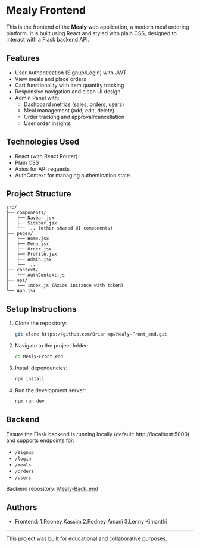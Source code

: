 # Mealy Frontend

This is the frontend of the **Mealy** web application, a modern meal ordering platform. It is built using React and styled with plain CSS, designed to interact with a Flask backend API.

## Features

- User Authentication (Signup/Login) with JWT
- View meals and place orders
- Cart functionality with item quantity tracking
- Responsive navigation and clean UI design
- Admin Panel with:
  - Dashboard metrics (sales, orders, users)
  - Meal management (add, edit, delete)
  - Order tracking and approval/cancellation
  - User order insights

## Technologies Used

- React (with React Router)
- Plain CSS
- Axios for API requests
- AuthContext for managing authentication state

## Project Structure

```
src/
├── components/
│   ├── Navbar.jsx
│   ├── Sidebar.jsx
│   └── ... (other shared UI components)
├── pages/
│   ├── Home.jsx
│   ├── Menu.jsx
│   ├── Order.jsx
│   ├── Profile.jsx
│   ├── Admin.jsx
│   └── ...
├── context/
│   └── AuthContext.js
├── api/
│   └── index.js (Axios instance with token)
└── App.jsx
```

## Setup Instructions

1. Clone the repository:
   ```bash
   git clone https://github.com/Brian-op/Mealy-Front_end.git
   ```

2. Navigate to the project folder:
   ```bash
   cd Mealy-Front_end
   ```

3. Install dependencies:
   ```bash
   npm install
   ```

4. Run the development server:
   ```bash
   npm run dev
   ```

## Backend

Ensure the Flask backend is running locally (default: http://localhost:5000) and supports endpoints for:
- `/signup`
- `/login`
- `/meals`
- `/orders`
- `/users`

Backend repository: [Mealy-Back_end](https://github.com/Brian-op/Mealy-Back_end)

## Authors

- Frontend:
1.Rooney Kassim
2.Rodney Amani
3.Lenny Kimanthi 

---

This project was built for educational and collaborative purposes.
